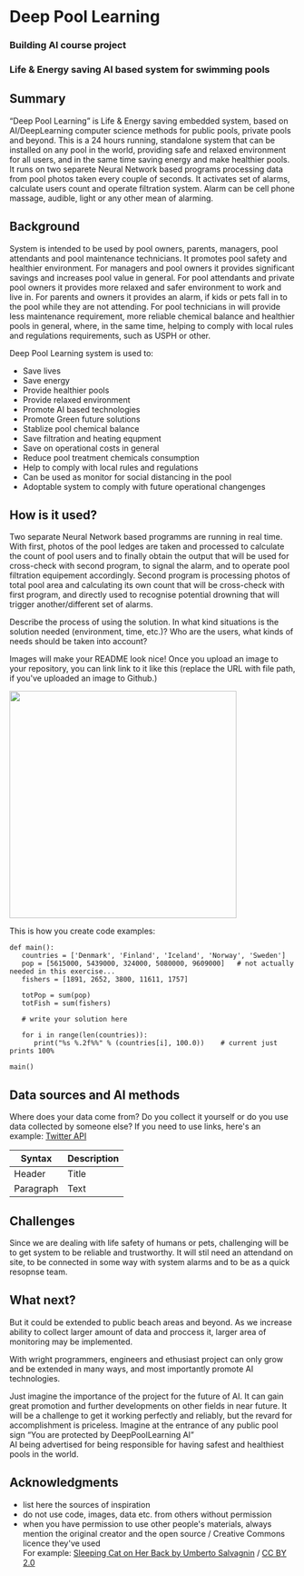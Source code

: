 # Deep Pool Learning
### Building AI course project
### Life & Energy saving AI based system for swimming pools

## Summary

“Deep Pool Learning” is Life & Energy saving embedded system, based on AI/DeepLearning computer science methods for public pools, private pools and beyond. This is a 24 hours running, standalone system that can be installed on any pool in the world, providing safe and relaxed environment for all users, and in the same time saving energy and make healthier pools. It runs on two separete Neural Network based programs processing data from pool photos taken every couple of seconds. It activates set of alarms, calculate users count and operate filtration system. Alarm can be cell phone massage, audible, light or any other mean of alarming.


## Background

System is intended to be used by pool owners, parents, managers, pool attendants and pool maintenance technicians. It promotes pool safety and healthier environment. For managers and pool owners it provides significant savings and increases pool value in general. For pool attendants and private pool owners it provides more relaxed and safer environment to work and live in. For parents and owners it provides an alarm, if kids or pets fall in to the pool while they are not attending. For pool technicians in will provide less maintenance requirement, more reliable chemical balance and  healthier pools in general, where, in the same time, helping to comply with local rules and regulations requirements, such as USPH or other.

Deep Pool Learning system is used to:
* Save lives
* Save energy 
* Provide healthier pools
* Provide relaxed environment
* Promote AI based technologies
* Promote Green future solutions
* Stablize pool chemical balance
* Save filtration and heating equpment
* Save on operational costs in general
* Reduce pool treatment chemicals consumption
* Help to comply with local rules and regulations
* Can be used as monitor for social distancing in the pool
* Adoptable system to comply with future operational changenges   


## How is it used?


Two separate Neural Network based programms are running in real time. With first, photos of the pool ledges are taken and processed to calculate the count of pool users and to finally obtain the output that will be used for cross-check with second program, to signal the alarm, and to operate pool filtration equipement accordingly.
Second program is processing photos of total pool area and calculating its own count that will be cross-check with first program, and directly used to recognise potential drowning that will trigger another/different set of alarms.


Describe the process of using the solution. In what kind situations is the solution needed (environment, time, etc.)? Who are the users, what kinds of needs should be taken into account?

Images will make your README look nice!
Once you upload an image to your repository, you can link link to it like this (replace the URL with file path, if you've uploaded an image to Github.)

<img src="https://www.wowamazing.com/wp-content/uploads/2015/08/ce95100000000000.jpg" width="400">

This is how you create code examples:
```
def main():
   countries = ['Denmark', 'Finland', 'Iceland', 'Norway', 'Sweden']
   pop = [5615000, 5439000, 324000, 5080000, 9609000]   # not actually needed in this exercise...
   fishers = [1891, 2652, 3800, 11611, 1757]

   totPop = sum(pop)
   totFish = sum(fishers)

   # write your solution here

   for i in range(len(countries)):
      print("%s %.2f%%" % (countries[i], 100.0))    # current just prints 100%

main()
```


## Data sources and AI methods
Where does your data come from? Do you collect it yourself or do you use data collected by someone else?
If you need to use links, here's an example:
[Twitter API](https://developer.twitter.com/en/docs)

| Syntax      | Description |
| ----------- | ----------- |
| Header      | Title       |
| Paragraph   | Text        |

## Challenges

Since we are dealing with life safety of humans or pets, challenging will be to get system to be reliable and trustworthy. It will stil need an attendand on site, to be connected in some way with system alarms and to be as a quick resopnse team.

## What next?

But it could be extended to public beach areas and beyond. As we increase ability to collect larger amount of data and proccess it, larger area of monitoring may be implemented.

With wright programmers, engineers and ethusiast project can only grow and be extended in many ways, and most importantly promote AI technologies. 

Just imagine the importance of the project for the future of AI. It can gain great promotion and further developments on other fields in near future.
It will be a challenge to get it working perfectly and reliably, but the revard for accomplishment is priceless.
Imagine at the entrance of any public pool sign “You are protected by DeepPoolLearning AI”  
AI being advertised for being responsible for having safest and healthiest pools in the world.


## Acknowledgments

* list here the sources of inspiration 
* do not use code, images, data etc. from others without permission
* when you have permission to use other people's materials, always mention the original creator and the open source / Creative Commons licence they've used
  <br>For example: [Sleeping Cat on Her Back by Umberto Salvagnin](https://commons.wikimedia.org/wiki/File:Sleeping_cat_on_her_back.jpg#filelinks) / [CC BY 2.0](https://creativecommons.org/licenses/by/2.0)
